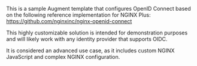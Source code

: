 This is a sample Augment template that configures OpenID Connect based on the following reference implementation for NGINX Plus: https://github.com/nginxinc/nginx-openid-connect

This highly customizable solution is intended for demonstration purposes and will likely work with any identity provider that supports OIDC. 

It is considered an advanced use case, as it includes custom NGINX JavaScript and complex NGINX configuration.